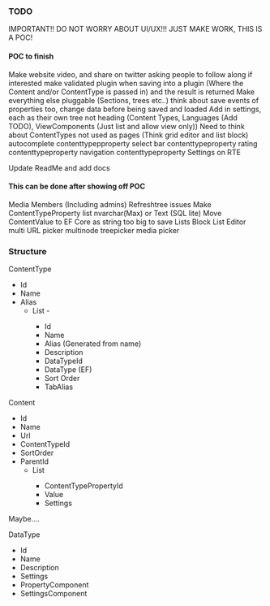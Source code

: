 ### TODO

IMPORTANT!! DO NOT WORRY ABOUT UI/UX!!! JUST MAKE WORK, THIS IS A POC!

#### POC to finish

Make website video, and share on twitter asking people to follow along if interested
make validated plugin when saving into a plugin (Where the Content and/or ContentType is passed in) and the result is returned
Make everything else pluggable (Sections, trees etc..) think about save events of properties too, change data before being saved and loaded
Add in settings, each as their own tree not heading (Content Types, Languages (Add TODO), ViewComponents (Just list and allow view only))
Need to think about ContentTypes not used as pages (Think grid editor and list block)
autocomplete contenttypepproperty
select bar contenttypeproperty
rating contenttypeproperty
navigation contenttypeproperty
Settings on RTE

Update ReadMe and add docs

#### This can be done after showing off POC
Media
Members (Including admins)
Refreshtree issues
Make ContentTypeProperty list nvarchar(Max) or Text (SQL lite)
Move ContentValue to EF Core as string too big to save Lists
Block List Editor
multi URL picker
multinode treepicker
media picker

### Structure

ContentType
 - Id
 - Name
 - Alias
   - List<ContentTypeProperty> - 
     - Id
     - Name
     - Alias (Generated from name)
     - Description
     - DataTypeId
     - DataType (EF)
     - Sort Order
     - TabAlias

Content
 - Id
 - Name
 - Url
 - ContentTypeId
 - SortOrder
 - ParentId
   - List<ContentValue>
     - ContentTypePropertyId
     - Value
     - Settings
   

Maybe.... 

DataType
 - Id
 - Name
 - Description
 - Settings
 - PropertyComponent
 - SettingsComponent